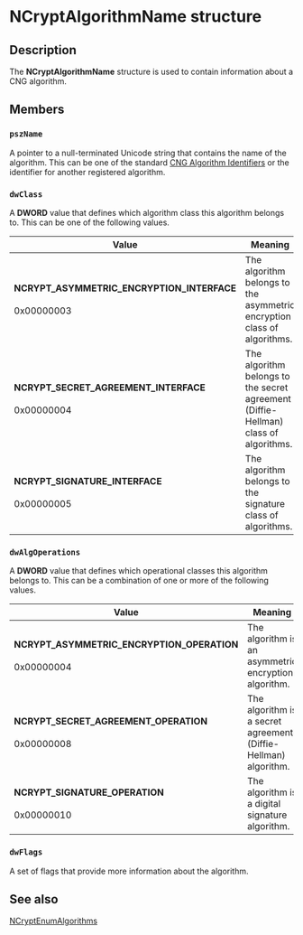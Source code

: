 # NCryptAlgorithmName structure

## Description

The **NCryptAlgorithmName** structure is used to contain information about a CNG algorithm.

## Members

### `pszName`

A pointer to a null-terminated Unicode string that contains the name of the algorithm. This can be one of the standard [CNG Algorithm Identifiers](https://learn.microsoft.com/windows/desktop/SecCNG/cng-algorithm-identifiers) or the identifier for another registered algorithm.

### `dwClass`

A **DWORD** value that defines which algorithm class this algorithm belongs to. This can be one of the following values.

| Value | Meaning |
| --- | --- |
| **NCRYPT_ASYMMETRIC_ENCRYPTION_INTERFACE**<br><br>0x00000003 | The algorithm belongs to the asymmetric encryption class of algorithms. |
| **NCRYPT_SECRET_AGREEMENT_INTERFACE**<br><br>0x00000004 | The algorithm belongs to the secret agreement (Diffie-Hellman) class of algorithms. |
| **NCRYPT_SIGNATURE_INTERFACE**<br><br>0x00000005 | The algorithm belongs to the signature class of algorithms. |

### `dwAlgOperations`

A **DWORD** value that defines which operational classes this algorithm belongs to. This can be a combination of one or more of the following values.

| Value | Meaning |
| --- | --- |
| **NCRYPT_ASYMMETRIC_ENCRYPTION_OPERATION**<br><br>0x00000004 | The algorithm is an asymmetric encryption algorithm. |
| **NCRYPT_SECRET_AGREEMENT_OPERATION**<br><br>0x00000008 | The algorithm is a secret agreement (Diffie-Hellman) algorithm. |
| **NCRYPT_SIGNATURE_OPERATION**<br><br>0x00000010 | The algorithm is a digital signature algorithm. |

### `dwFlags`

A set of flags that provide more information about the algorithm.

## See also

[NCryptEnumAlgorithms](https://learn.microsoft.com/windows/desktop/api/ncrypt/nf-ncrypt-ncryptenumalgorithms)